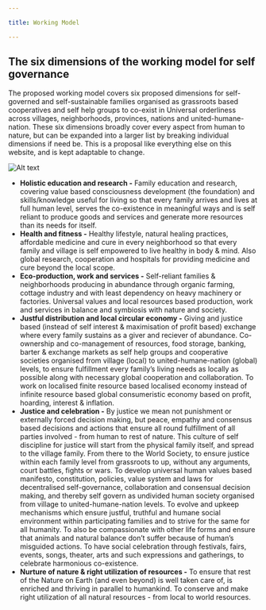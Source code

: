 ```yaml
---

title: Working Model

---
```


## The six dimensions of the working model for self governance

The proposed working model covers six proposed dimensions for self-governed and self-sustainable families organised as grassroots based cooperatives and self help groups to co-exist in Universal orderliness across villages, neighborhoods, provinces, nations and united-humane-nation. These six dimensions broadly cover every aspect from human to nature, but can be expanded into a larger list by breaking individual dimensions if need be. This is a proposal like everything else on this website, and is kept adaptable to change.


![Alt text](https://www.lifemaker.us/images/infographicLifemaker.png "a title")


 - **Holistic education and research -**  Family education and research, covering value based consciousness development (the foundation) and skills/knowledge useful for living so that every family arrives and lives at full human level, serves the co-existence in meaningful ways and is self reliant to produce goods and services and generate more resources than its needs for itself.
 - **Health and fitness -**  Healthy lifestyle, natural healing practices, affordable medicine and cure in every neighborhood so that every family and village is self empowered to live healthy in body & mind. Also global research, cooperation and hospitals for providing medicine and cure beyond the local scope.
- **Eco-production, work and services -** Self-reliant families & neighborhoods producing in abundance through organic farming, cottage industry and with least dependency on heavy machinery or factories. Universal values and local resources based production, work and services in balance and symbiosis with nature and society.
- **Justful distribution and local circular economy -** Giving and justice based (instead of self interest & maximisation of profit based) exchange where every family sustains as a giver and reciever of abundance. Co-ownership and co-management of resources, food storage, banking, barter & exchange markets as self help groups and cooperative societies organised from village (local) to united-humane-nation (global) levels, to ensure fulfillment every family’s living needs as locally as possible along with necessary global cooperation and collaboration. To work on localised finite resource based localised economy instead of infinite resource based global consumeristic economy based on profit, hoarding, interest & inflation.
- **Justice and celebration -** By justice we mean not punishment or externally forced decision making, but peace, empathy and consensus based decisions and actions that ensure all round fulfillment of all parties involved - from human to rest of nature. This culture of self discipline for justice will start from the physical family itself, and spread to the village family. From there to the World Society, to ensure justice within each family level from grassroots to up, without any arguments, court battles, fights or wars. To develop universal human values based manifesto, constitution, policies, value system and laws for decentralised self-governance, collaboration and consensual decision making, and thereby self govern as undivided human society organised from village to united-humane-nation levels. To evolve and upkeep mechanisms which ensure justful, truthful and humane social environment within participating families and to strive for the same for all humanity. To also be compassionate with other life forms and ensure that animals and natural balance don’t suffer because of human’s misguided actions. To have social celebration through festivals, fairs, events, songs, theater, arts and such expressions and gatherings, to celebrate harmonious co-existence.
- **Nurture of nature & right utilization of resources -** To ensure that rest of the Nature on Earth (and even beyond) is well taken care of, is enriched and thriving in parallel to humankind. To conserve and make right utilization of all natural resources - from local to world resources.

